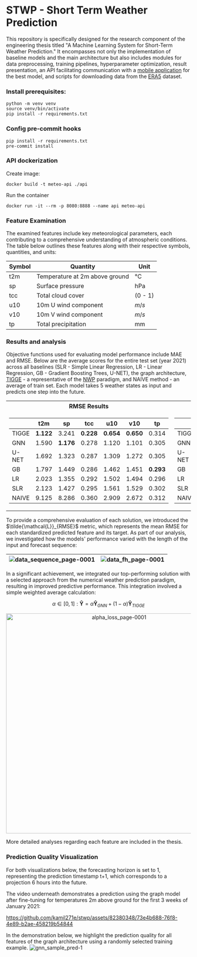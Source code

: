 # STWP - Short Term Weather Prediction


This repository is specifically designed for the research component of the engineering thesis titled "A Machine Learning System for Short-Term Weather Prediction." It encompasses not only the implementation of baseline models and the main architecture but also includes modules for data preprocessing, training pipelines, hyperparameter optimization, result presentation, an API facilitating communication with a [mobile application](https://github.com/JaJasiok/meteo-mind/) for the best model, and scripts for downloading data from the [ERA5](https://cds.climate.copernicus.eu/cdsapp#!/dataset/reanalysis-era5-single-levels) dataset.

### Install prerequisites:
```shell
python -m venv venv
source venv/bin/activate
pip install -r requirements.txt
```

### Config pre-commit hooks
<!-- Instruction [here](pre-commit-instruction.md). -->
```shell
pip install -r requirements.txt
pre-commit install
```

### API dockerization
Create image:
```shell
docker build -t meteo-api ./api
```
Run the container
```shell
docker run -it --rm -p 8080:8888 --name api meteo-api
```

### Feature Examination
The examined features include key meteorological parameters, each contributing to a comprehensive understanding of atmospheric conditions. The table below outlines these features along with their respective symbols, quantities, and units:

| Symbol | Quantity                             | Unit     |
| ------ | ------------------------------------ | -------- |
| t2m    | Temperature at 2m above ground       | °C       |
| sp     | Surface pressure                     | hPa      |
| tcc    | Total cloud cover                    | (0 - 1)  |
| u10    | 10m U wind component                 | $m/s$    |
| v10    | 10m V wind component                 | $m/s$    |
| tp     | Total precipitation                  | mm       |

### Results and analysis
Objective functions used for evaluating model performance include MAE and RMSE. Below are the average scores for the entire test set (year 2021) across all baselines (SLR - Simple Linear Regression, LR - Linear Regression, GB - Gradient Boosting Trees, U-NET), the graph architecture, [TIGGE](https://www.ecmwf.int/en/research/projects/tigge) - a representative of the [NWP](https://www.weather.gov/media/ajk/brochures/NumericalWeatherPrediction.pdf) paradigm, and NAIVE method - an average of train set. Each model takes 5 weather states as input and predicts one step into the future.
<table>
<tr><th>RMSE Results</th><th>MAE Results</th></tr>
<tr><td>

|        | t2m   | sp    | tcc   | u10   | v10   | tp    |
|--------|-------|-------|-------|-------|-------|-------|
| TIGGE  | **1.122** | 3.241 | **0.228** | **0.654** | **0.650** | 0.314 |
| GNN    | 1.590 | **1.176** | 0.278 | 1.120 | 1.101 | 0.305 |
| U-NET  | 1.692 | 1.323 | 0.287 | 1.309 | 1.272 | 0.305 |
| GB     | 1.797 | 1.449 | 0.286 | 1.462 | 1.451 | **0.293** |
| LR     | 2.023 | 1.355 | 0.292 | 1.502 | 1.494 | 0.296 |
| SLR    | 2.123 | 1.427 | 0.295 | 1.561 | 1.529 | 0.302 |
| NAIVE  | 9.125 | 8.286 | 0.360 | 2.909 | 2.672 | 0.312 |

</td><td>

|        | t2m   | sp    | tcc   | u10   | v10   | tp    |
|--------|-------|-------|-------|-------|-------|-------|
| TIGGE  | **0.816** | 1.710 | **0.135** | **0.472** | **0.470** | **0.081** |
| GNN    | 1.188 | **0.880** | 0.186 | 0.820 | 0.807 | **0.081** |
| U-NET  | 1.270 | 0.994 | 0.194 | 0.977 | 0.937 | 0.082 |
| GB     | 1.319 | 1.062 | 0.228 | 1.078 | 1.071 | 0.104 |
| LR     | 1.530 | 0.990 | 0.237 | 1.117 | 1.103 | 0.114 |
| SLR    | 1.584 | 1.041 | 0.242 | 1.147 | 1.132 | 0.116 |
| NAIVE  | 7.608 | 6.517 | 0.324 | 2.267 | 2.131 | 0.123 |

</td></tr> </table>

To provide a comprehensive evaluation of each solution, we introduced the $\tilde{\mathcal{L}}_{RMSE}$ metric, which represents the mean RMSE for each standardized predicted feature and its target. As part of our analysis, we investigated how the models' performance varied with the length of the input and forecast sequence:

![data_sequence_page-0001](https://github.com/kamil271e/stwp/assets/82380348/c2bed9a9-1493-48f9-9778-9c2125f169df) | ![data_fh_page-0001](https://github.com/kamil271e/stwp/assets/82380348/8b6eace3-57bf-4196-a470-745b9116197b)
:---------------------:|:---------------------:

In a significant achievement, we integrated our top-performing solution with a selected approach from the numerical weather prediction paradigm, resulting in improved predictive performance. This integration involved a simple weighted average calculation: 
```math
\alpha \in [0,1]: \mathbf{\hat{Y}} = \alpha \mathbf{\hat{Y}}_{GNN} + (1 - \alpha) \mathbf{\hat{Y}}_{TIGGE}
```
<p align="center">
  <img src="https://github.com/kamil271e/stwp/assets/82380348/6c9fbcb8-e988-4f1e-a205-ccfe22cbe4f9" alt="alpha_loss_page-0001" width="600">
</p>
 
More detailed analyses regarding each feature are included in the thesis.

### Prediction Quality Visualization
For both visualizations below, the forecasting horizon is set to 1, representing the prediction timestamp t+1, which corresponds to a projection 6 hours into the future.

The video underneath demonstrates a prediction using the graph model after fine-tuning for temperatures 2m above ground for the first 3 weeks of January 2021:

https://github.com/kamil271e/stwp/assets/82380348/73e4b688-76f8-4e89-b2ae-458219b54844

In the demonstration below, we highlight the prediction quality for all features of the graph architecture using a randomly selected training example.
![gnn_sample_pred-1](https://github.com/iwamaciek/stwp/assets/82380348/12a3a40e-4baa-4274-807d-fa742fa7d710)


